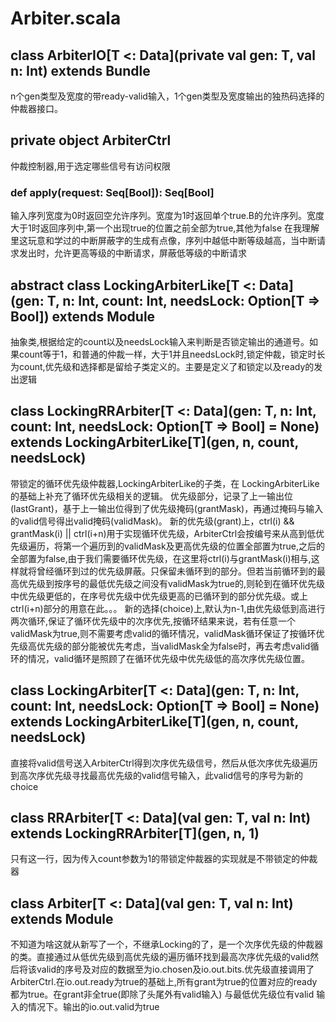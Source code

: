 # Arbiter.scala

## class ArbiterIO[T <: Data](private val gen: T, val n: Int) extends Bundle

n个gen类型及宽度的带ready-valid输入，1个gen类型及宽度输出的独热码选择的仲裁器接口。

## private object ArbiterCtrl

仲裁控制器,用于选定哪些信号有访问权限

### def apply(request: Seq[Bool]): Seq[Bool]

输入序列宽度为0时返回空允许序列。宽度为1时返回单个true.B的允许序列。宽度大于1时返回序列中,第一个出现true的位置之前全部为true,其他为false
在我理解里这玩意和学过的中断屏蔽字的生成有点像，序列中越低中断等级越高，当中断请求发出时，允许更高等级的中断请求，屏蔽低等级的中断请求

## abstract class LockingArbiterLike[T <: Data](gen: T, n: Int, count: Int, needsLock: Option[T => Bool]) extends Module

抽象类,根据给定的count以及needsLock输入来判断是否锁定输出的通道号。如果count等于1，和普通的仲裁一样，大于1并且needsLock时,锁定仲裁，锁定时长为count,优先级和选择都是留给子类定义的。主要是定义了和锁定以及ready的发出逻辑

## class LockingRRArbiter[T <: Data](gen: T, n: Int, count: Int, needsLock: Option[T => Bool] = None) extends LockingArbiterLike[T](gen, n, count, needsLock)

带锁定的循环优先级仲裁器,LockingArbiterLike的子类，在 LockingArbiterLike的基础上补充了循环优先级相关的逻辑。
优先级部分，记录了上一输出位(lastGrant)，基于上一输出位得到了优先级掩码(grantMask)，再通过掩码与输入的valid信号得出valid掩码(validMask)。
新的优先级(grant)上，ctrl(i) && grantMask(i) || ctrl(i+n)用于实现循环优先级，ArbiterCtrl会按编号来从高到低优先级遍历，将第一个遍历到的validMask及更高优先级的位置全部置为true,之后的全部置为false,由于我们需要循环优先级，在这里将ctrl(i)与grantMask(i)相与,这样就将曾经循环到过的优先级屏蔽。只保留未循环到的部分。但若当前循环到的最高优先级到按序号的最低优先级之间没有validMask为true的,则轮到在循环优先级中优先级更低的，在序号优先级中优先级更高的已循环到的部分优先级。或上ctrl(i+n)部分的用意在此。。。
新的选择(choice)上,默认为n-1,由优先级低到高进行两次循环,保证了循环优先级中的次序优先,按循环结果来说，若有任意一个validMask为true,则不需要考虑valid的循环情况，validMask循环保证了按循环优先级高优先级的部分能被优先考虑，当validMask全为false时，再去考虑valid循环的情况，valid循环是照顾了在循环优先级中优先级低的高次序优先级位置。

## class LockingArbiter[T <: Data](gen: T, n: Int, count: Int, needsLock: Option[T => Bool] = None) extends LockingArbiterLike[T](gen, n, count, needsLock)

直接将valid信号送入ArbiterCtrl得到次序优先级信号，然后从低次序优先级遍历到高次序优先级寻找最高优先级的valid信号输入，此valid信号的序号为新的choice

## class RRArbiter[T <: Data](val gen: T, val n: Int) extends LockingRRArbiter[T](gen, n, 1)

只有这一行，因为传入count参数为1的带锁定仲裁器的实现就是不带锁定的仲裁器

## class Arbiter[T <: Data](val gen: T, val n: Int) extends Module

不知道为啥这就从新写了一个，不继承Locking的了，是一个次序优先级的仲裁器的类。直接通过从低优先级到高优先级的遍历循环找到最高次序优先级的valid然后将该valid的序号及对应的数据至为io.chosen及io.out.bits.优先级直接调用了ArbiterCtrl.在io.out.ready为true的基础上,所有grant为true的位置对应的ready都为true。在grant非全true(即除了头尾外有valid输入) 与最低优先级位有valid 输入的情况下。输出的io.out.valid为true
